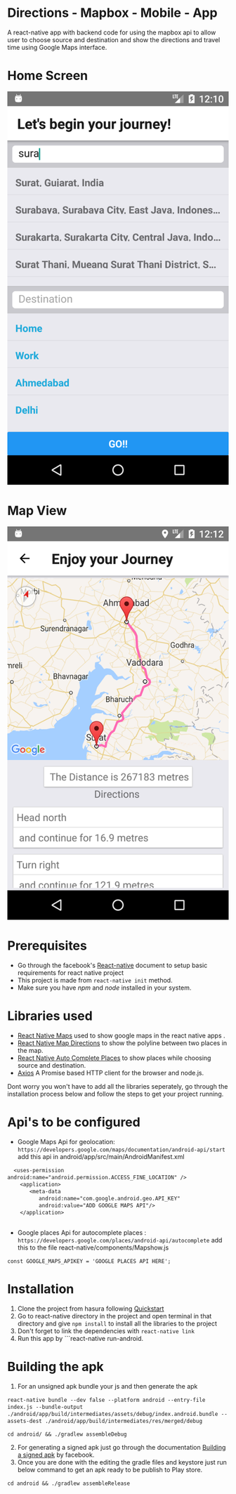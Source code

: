 Directions - Mapbox - Mobile - App
============

A react-native app with backend code for using the mapbox api to allow user to choose source and destination and show the directions and travel time using Google Maps interface.

# Home Screen
![Logo](homescreen.png)

# Map View
![Mapview](mapview.png)


# Prerequisites

* Go through the facebook's [React-native][1] document to setup basic requirements for react native project
* This project is made from ```react-native init``` method.
* Make sure you have *npm* and *node* installed in your system.

# Libraries used 

* [React Native Maps][2] used to show google maps in the react native apps .
* [React Native Map Directions][3] to show the polyline between two places in the map.
* [React Native Auto Complete Places][4] to show places while choosing source and destination.
* [Axios][5] A Promise based HTTP client for the browser and node.js.

Dont worry you won't have to add all the libraries seperately, go through the installation process below and follow the steps to get your project running.

# Api's to be configured
* Google Maps Api for geolocation:  ```https://developers.google.com/maps/documentation/android-api/start``` add this api in android/app/src/main/AndroidManifest.xml
``` 
  <uses-permission android:name="android.permission.ACCESS_FINE_LOCATION" />
    <application>
       <meta-data
          android:name="com.google.android.geo.API_KEY"
          android:value="ADD GOOGLE MAPS API"/>
    </application>
    
 ```
* Google places Api for autocomplete places : ```https://developers.google.com/places/android-api/autocomplete``` add this to the file react-native/components/Mapshow.js
```
const GOOGLE_MAPS_APIKEY = 'GOOGLE PLACES API HERE';
```



# Installation

1. Clone the project from hasura following [Quickstart][6]    
2. Go to react-native directory in the project and open terminal in that directory and give ```npm install``` to install all the libraries to the project
3. Don't forget to link the dependencies with ```react-native link``` 
4. Run this app by ```react-native run-android.

# Building the apk

1. For an unsigned apk bundle your js and then generate the apk
``` 
react-native bundle --dev false --platform android --entry-file index.js --bundle-output ./android/app/build/intermediates/assets/debug/index.android.bundle --assets-dest ./android/app/build/intermediates/res/merged/debug
```
```
cd android/ && ./gradlew assembleDebug
```

2. For generating a signed apk just go through the documentation [Building a signed apk][7] by facebook.
3. Once you are done with the editing the gradle files and keystore just run below command to get an apk ready to be publish to Play store.
```
cd android && ./gradlew assembleRelease
```


[1]: https://github.com/facebook/react-native
[2]: https://github.com/react-community/react-native-maps
[3]: https://github.com/bramus/react-native-maps-directions
[4]: https://github.com/FaridSafi/react-native-google-places-autocomplete
[5]: https://github.com/axios/axios
[6]: https://docs.hasura.io/0.15/manual/hasuractl/hasura_quickstart.html
[7]: https://facebook.github.io/react-native/docs/signed-apk-android.html
